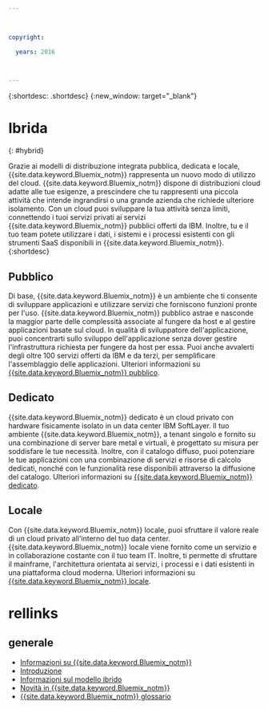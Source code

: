 ```yaml
---

 

copyright:

  years: 2016

 

---
```


{:shortdesc: .shortdesc}
{:new_window: target="_blank"}

# Ibrida
{: #hybrid}

Grazie ai modelli di distribuzione integrata pubblica, dedicata e locale, {{site.data.keyword.Bluemix_notm}} rappresenta un nuovo modo di utilizzo del cloud. {{site.data.keyword.Bluemix_notm}} dispone di distribuzioni cloud adatte alle tue esigenze, a prescindere che tu rappresenti una piccola attività che intende ingrandirsi o una grande azienda che richiede ulteriore isolamento. Con un cloud puoi sviluppare la tua attività senza limiti, connettendo i tuoi servizi privati ai servizi {{site.data.keyword.Bluemix_notm}} pubblici offerti da IBM. Inoltre, tu e il tuo team potete utilizzare i dati, i sistemi e i processi esistenti con gli strumenti SaaS disponibili in {{site.data.keyword.Bluemix_notm}}.{:shortdesc}

## Pubblico

Di base,
{{site.data.keyword.Bluemix_notm}} è un ambiente che
ti consente di sviluppare applicazioni e utilizzare servizi che forniscono funzioni
pronte per l'uso. {{site.data.keyword.Bluemix_notm}} pubblico astrae e nasconde la maggior parte delle complessità associate al fungere da host e al gestire applicazioni basate sul cloud. In qualità di sviluppatore dell'applicazione, puoi concentrarti sullo sviluppo dell'applicazione senza dover gestire l'infrastruttura richiesta per fungere da host per essa. Puoi anche avvalerti degli oltre 100 servizi offerti da IBM e da terzi, per semplificare l'assemblaggio delle applicazioni. Ulteriori informazioni su [{{site.data.keyword.Bluemix_notm}} pubblico](../public/index.html).

## Dedicato

{{site.data.keyword.Bluemix_notm}} dedicato è un cloud privato con hardware fisicamente isolato in un data center IBM SoftLayer. Il tuo ambiente {{site.data.keyword.Bluemix_notm}}, a tenant singolo e fornito su una combinazione di server bare metal e virtuali, è progettato su misura per soddisfare le tue necessità. Inoltre, con il catalogo diffuso, puoi potenziare le tue applicazioni con una combinazione di servizi e risorse di calcolo dedicati, nonché con le funzionalità rese disponibili attraverso la diffusione del catalogo. Ulteriori informazioni su [{{site.data.keyword.Bluemix_notm}} dedicato](../dedicated/index.html).

## Locale

Con {{site.data.keyword.Bluemix_notm}} locale, puoi sfruttare il valore reale di un cloud privato all'interno del tuo data center. {{site.data.keyword.Bluemix_notm}} locale viene fornito come un servizio e in collaborazione costante con il tuo team IT. Inoltre, ti permette di sfruttare il mainframe, l'architettura orientata ai servizi, i processi e i dati esistenti in una piattaforma cloud moderna. Ulteriori informazioni su [{{site.data.keyword.Bluemix_notm}} locale](../local/index.html).

# rellinks
## generale
* [Informazioni su {{site.data.keyword.Bluemix_notm}}](http://www.ibm.com/cloud-computing/bluemix/what-is-bluemix/)
* [Introduzione](http://www.ibm.com/cloud-computing/bluemix/getting-started/)
* [Informazioni sul modello ibrido](http://www.ibm.com/cloud-computing/bluemix/hybrid/)
* [Novità in {{site.data.keyword.Bluemix_notm}}](../whatsnew/index.html)
* [{{site.data.keyword.Bluemix_notm}} glossario](../overview/glossary/index.html)
